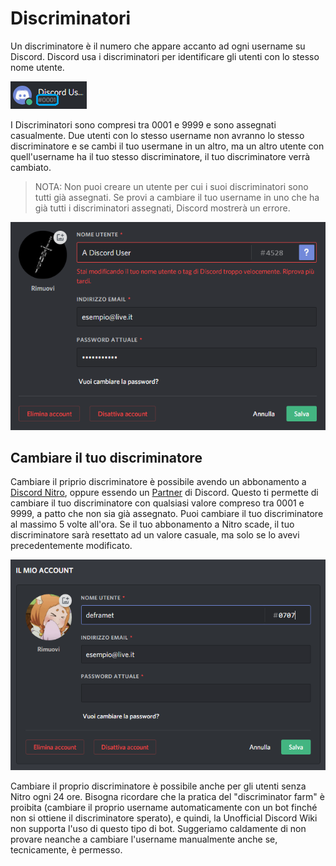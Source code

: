 <!-- TITLE: [IT] Discriminatori -->
<!-- SUBTITLE: Informationi sui discriminatori di Discord -->

# Discriminatori
Un discriminatore è il numero che appare accanto ad ogni username su Discord. Discord usa i discriminatori per identificare gli utenti con lo stesso nome utente.

![Discriminator Example](/uploads/discriminator-example.png "Discriminator Example")

I Discriminatori sono compresi tra 0001 e 9999 e sono assegnati casualmente. Due utenti con lo stesso username non avranno lo stesso discriminatore e se cambi il tuo usermane in un altro, ma un altro utente con quell'username ha il tuo stesso discriminatore, il tuo discriminatore verrà cambiato.

 > NOTA: Non puoi creare un utente per cui i suoi discriminatori sono tutti già assegnati. Se provi a cambiare il tuo username in uno che ha già tutti i discriminatori assegnati, Discord mostrerà un errore.

![It Discriminator 1](/uploads/it/it-discriminator-1.png "Cambiare il proprio username")

## Cambiare il tuo discriminatore
Cambiare il priprio discriminatore è possibile avendo un abbonamento a [Discord Nitro](/it/nitro), oppure essendo un [Partner](/it/partner) di Discord. Questo ti permette di cambiare il tuo discriminatore con qualsiasi valore compreso tra 0001 e 9999, a patto che non sia già assegnato. Puoi cambiare il tuo discriminatore al massimo 5 volte all'ora. Se il tuo abbonamento a Nitro scade, il tuo discriminatore sarà resettato ad un valore casuale, ma solo se lo avevi precedentemente modificato.

![It Discriminator 1](/uploads/it/it-discriminator-2.png "Cambiare il proprio discriminatore")


Cambiare il proprio discriminatore è possibile anche per gli utenti senza Nitro ogni 24 ore. Bisogna ricordare che la pratica del "discriminator farm" è proibita (cambiare il proprio username automaticamente con un bot finché non si ottiene il discriminatore sperato), e quindi, la Unofficial Discord Wiki non supporta l'uso di questo tipo di bot. Suggeriamo caldamente di non provare neanche a cambiare l'username manualmente anche se, tecnicamente, è permesso.